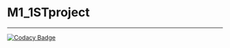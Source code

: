 # M1_1STproject
-------------------------------------------------------------------------------------------------------------------------------------------------------------------------

[![Codacy Badge](https://app.codacy.com/project/badge/Grade/da3265f3f648490794da0f568a327756)](https://www.codacy.com/gh/SrikiruthikaChandrasekar/M1_1STproject/dashboard?utm_source=github.com&amp;utm_medium=referral&amp;utm_content=SrikiruthikaChandrasekar/M1_1STproject&amp;utm_campaign=Badge_Grade)
